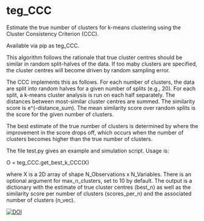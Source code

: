 # teg_CCC
Estimate the true number of clusters for k-means clustering using the Cluster Consistency Criterion (CCC).

Available via pip as teg_CCC.

This algorithm follows the rationale that true cluster centres should be similar in random split-halves of the data. If too maby clusters are specified, the cluster centres will become driven by random sampling error.

The CCC implements this as follows. For each number of clusters, the data are split into random halves for a given number of splits (e.g., 20). For each split, a k-means cluster analysis is run on each half separately. The distances between most-similar cluster centres are summed. The similarity score is e^(-distance_sum). The mean similarity score over random splits is the score for the given number of clusters.

The best estimate of the true number of clusters is determined by where the improvement in the score drops off, which occurs when the number of clusters becomes higher than the true number of clusters.

The file test.py gives an example and simulation script. Usage is:

O = teg_CCC.get_best_k_CCC(X)

where X is a 2D array of shape N_Observations x N_Variables. There is an optional argument for max_n_clusters, set to 10 by default. The output is a dictionary with the estimate of true cluster centres (best_n) as well as the similarity score per number of clusters (scores_per_n) and the associated number of clusters (n_vec).

[![DOI](https://zenodo.org/badge/631622967.svg)](https://zenodo.org/badge/latestdoi/631622967)
